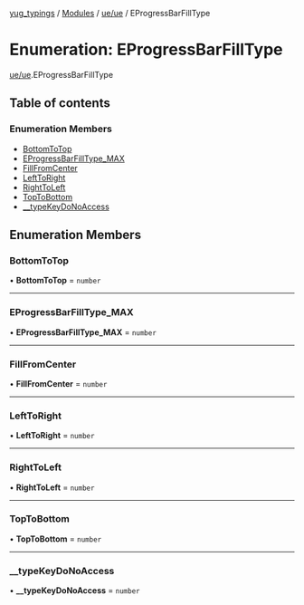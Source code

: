 [yug_typings](../README.md) / [Modules](../modules.md) / [ue/ue](../modules/ue_ue.md) / EProgressBarFillType

# Enumeration: EProgressBarFillType

[ue/ue](../modules/ue_ue.md).EProgressBarFillType

## Table of contents

### Enumeration Members

- [BottomToTop](ue_ue.EProgressBarFillType.md#bottomtotop)
- [EProgressBarFillType\_MAX](ue_ue.EProgressBarFillType.md#eprogressbarfilltype_max)
- [FillFromCenter](ue_ue.EProgressBarFillType.md#fillfromcenter)
- [LeftToRight](ue_ue.EProgressBarFillType.md#lefttoright)
- [RightToLeft](ue_ue.EProgressBarFillType.md#righttoleft)
- [TopToBottom](ue_ue.EProgressBarFillType.md#toptobottom)
- [\_\_typeKeyDoNoAccess](ue_ue.EProgressBarFillType.md#__typekeydonoaccess)

## Enumeration Members

### BottomToTop

• **BottomToTop** = `number`

___

### EProgressBarFillType\_MAX

• **EProgressBarFillType\_MAX** = `number`

___

### FillFromCenter

• **FillFromCenter** = `number`

___

### LeftToRight

• **LeftToRight** = `number`

___

### RightToLeft

• **RightToLeft** = `number`

___

### TopToBottom

• **TopToBottom** = `number`

___

### \_\_typeKeyDoNoAccess

• **\_\_typeKeyDoNoAccess** = `number`
